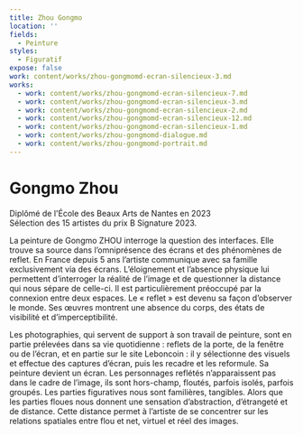 ```yaml
---
title: Zhou Gongmo
location: ''
fields:
  - Peinture
styles:
  - Figuratif
expose: false
work: content/works/zhou-gongmomd-ecran-silencieux-3.md
works:
  - work: content/works/zhou-gongmomd-ecran-silencieux-7.md
  - work: content/works/zhou-gongmomd-ecran-silencieux-3.md
  - work: content/works/zhou-gongmomd-ecran-silencieux-2.md
  - work: content/works/zhou-gongmomd-ecran-silencieux-12.md
  - work: content/works/zhou-gongmomd-ecran-silencieux-1.md
  - work: content/works/zhou-gongmomd-dialogue.md
  - work: content/works/zhou-gongmomd-portrait.md
---
```


# Gongmo Zhou

Diplômé de l'École des Beaux Arts de Nantes en 2023\
Sélection des 15 artistes du prix B Signature 2023.

La peinture de Gongmo ZHOU interroge la question des interfaces. Elle trouve sa source dans l’omniprésence des écrans et des phénomènes de reflet. En France depuis 5 ans l’artiste communique avec sa famille exclusivement via des écrans. L’éloignement et l’absence physique lui permettent d’interroger la réalité de l’image et de questionner la distance qui nous sépare de celle-ci. Il est particulièrement préoccupé par la connexion entre deux espaces. Le « reflet » est devenu sa façon d’observer le monde. Ses œuvres montrent une absence du corps, des
états de visibilité et d’imperceptibilité.

Les photographies, qui servent de support à son travail de peinture, sont en partie prélevées dans sa vie quotidienne : reflets de la porte, de la fenêtre ou de l’écran, et en partie sur le site Leboncoin : il y sélectionne des visuels et effectue des captures d’écran, puis les recadre et les reformule. Sa peinture devient un écran. Les personnages reflétés n’apparaissent pas dans le cadre de l’image, ils sont hors-champ, floutés, parfois isolés, parfois groupés. Les parties figuratives nous sont familières, tangibles. Alors que les parties floues nous donnent une sensation d’abstraction, d’étrangeté et de distance. Cette distance permet à l’artiste de se concentrer sur les relations spatiales entre flou et net, virtuel et réel des images.
